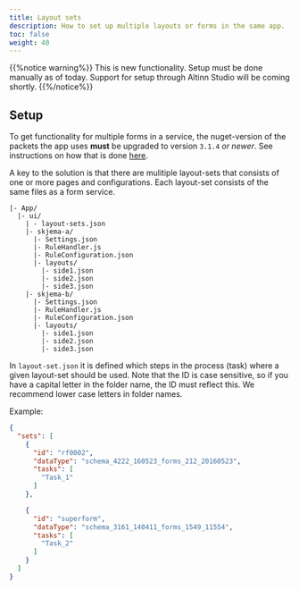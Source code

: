 ```yaml
---
title: Layout sets
description: How to set up multiple layouts or forms in the same app.
toc: false
weight: 40
---
```


{{%notice warning%}}
This is new functionality. Setup must be done manually as of today. Support for setup through Altinn Studio will be coming shortly.
{{%/notice%}}

## Setup

To get functionality for multiple forms in a service, the nuget-version of the packets the app uses **must** be upgraded to version `3.1.4` _or newer_.
See instructions on how that is done [here](../../../../maintainance/dependencies).

A key to the solution is that there are mulitiple layout-sets that consists of one or more pages and configurations. Each layout-set consists of the same files as a form service.

```
|- App/
  |- ui/
    | - layout-sets.json
    |- skjema-a/
      |- Settings.json
      |- RuleHandler.js
      |- RuleConfiguration.json
      |- layouts/
        |- side1.json
        |- side2.json
        |- side3.json
    |- skjema-b/
      |- Settings.json
      |- RuleHandler.js
      |- RuleConfiguration.json
      |- layouts/
        |- side1.json
        |- side2.json
        |- side3.json  
```


In `layout-set.json` it is defined which steps in the process (task) where a given layout-set should be used.
Note that the ID is case sensitive, so if you have a capital letter in the folder name, the ID must reflect this. We recommend lower case letters in folder names.

Example:

```json
{
  "sets": [
    {
      "id": "rf0002",
      "dataType": "schema_4222_160523_forms_212_20160523",
      "tasks": [
        "Task_1"
      ]
    },

    {
      "id": "superform",
      "dataType": "schema_3161_140411_forms_1549_11554",
      "tasks": [
        "Task_2"
      ]
    }
  ]
}
```
